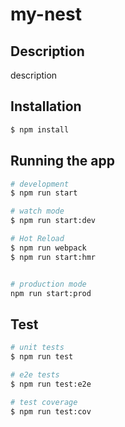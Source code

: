 # my-nest

## Description

description

## Installation

```bash
$ npm install
```

## Running the app

```bash
# development
$ npm run start

# watch mode
$ npm run start:dev

# Hot Reload
$ npm run webpack
$ npm run start:hmr


# production mode
npm run start:prod
```

## Test

```bash
# unit tests
$ npm run test

# e2e tests
$ npm run test:e2e

# test coverage
$ npm run test:cov
```

